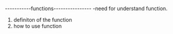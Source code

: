 -----------functions----------------
-need for understand function.

1. definiton of the function
2. how to use function
